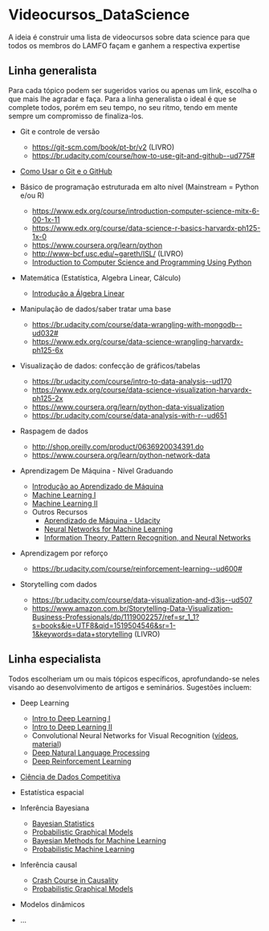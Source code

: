 # Videocursos_DataScience

A ideia é construir uma lista de videocursos sobre data science para que todos os membros do LAMFO façam e ganhem a respectiva expertise

## Linha generalista

Para cada tópico podem ser sugeridos varios ou apenas um link, escolha o que mais lhe agradar e faça. Para a linha generalista
o ideal é que se complete todos, porém em seu tempo, no seu ritmo, tendo em mente sempre um compromisso de finaliza-los.
 - Git e controle de versão
    - https://git-scm.com/book/pt-br/v2 (LIVRO)
    - https://br.udacity.com/course/how-to-use-git-and-github--ud775#
 - [Como Usar o Git e o GitHub](https://br.udacity.com/course/how-to-use-git-and-github--ud775)
 - Básico de programação estruturada em alto nível (Mainstream = Python e/ou R)
    - https://www.edx.org/course/introduction-computer-science-mitx-6-00-1x-11
    - https://www.edx.org/course/data-science-r-basics-harvardx-ph125-1x-0
    - https://www.coursera.org/learn/python
    - http://www-bcf.usc.edu/~gareth/ISL/ (LIVRO)
    - [Introduction to Computer Science and Programming Using Python](https://www.edx.org/course/introduction-computer-science-mitx-6-00-1x-11)
     
 - Matemática (Estatística, Algebra Linear, Cálculo)
     - [Introdução a Álgebra Linear](https://ocw.mit.edu/courses/mathematics/18-06-linear-algebra-spring-2010/)  
     
 - Manipulação de dados/saber tratar uma base
    - https://br.udacity.com/course/data-wrangling-with-mongodb--ud032#
    - https://www.edx.org/course/data-science-wrangling-harvardx-ph125-6x
 - Visualização de dados: confecção de gráficos/tabelas
    - https://br.udacity.com/course/intro-to-data-analysis--ud170
    - https://www.edx.org/course/data-science-visualization-harvardx-ph125-2x
    - https://www.coursera.org/learn/python-data-visualization
    - https://br.udacity.com/course/data-analysis-with-r--ud651
 - Raspagem de dados
    - http://shop.oreilly.com/product/0636920034391.do
    - https://www.coursera.org/learn/python-network-data
 - Aprendizagem De Máquina - Nível Graduando
     - [Introdução ao Aprendizado de Máquina](https://br.udacity.com/course/intro-to-machine-learning--ud120)
     - [Machine Learning I](https://www.coursera.org/learn/machine-learning)  
     - [Machine Learning II](https://www.youtube.com/watch?v=pid0lUH467o&list=PLE6Wd9FR--Ecf_5nCbnSQMHqORpiChfJf)
     - Outros Recursos
        - [Aprendizado de Máquina - Udacity](https://br.udacity.com/course/machine-learning--ud262)
        - [Neural Networks for Machine Learning](https://www.coursera.org/learn/neural-networks)
        - [Information Theory, Pattern Recognition, and Neural Networks](https://www.youtube.com/watch?v=BCiZc0n6COY&list=PLruBu5BI5n4aFpG32iMbdWoRVAA-Vcso6)
 - Aprendizagem por reforço
    - https://br.udacity.com/course/reinforcement-learning--ud600#
 - Storytelling com dados
    - https://br.udacity.com/course/data-visualization-and-d3js--ud507
    - https://www.amazon.com.br/Storytelling-Data-Visualization-Business-Professionals/dp/1119002257/ref=sr_1_1?s=books&ie=UTF8&qid=1519504546&sr=1-1&keywords=data+storytelling (LIVRO)

## Linha especialista

Todos escolheriam um ou mais tópicos específicos, aprofundando-se neles visando ao desenvolvimento de artigos e seminários. Sugestões incluem:

 - Deep Learning
     - [Intro to Deep Learning I](https://www.coursera.org/specializations/deep-learning)
     - [Intro to Deep Learning II](https://www.coursera.org/learn/intro-to-deep-learning)  
     - Convolutional Neural Networks for Visual Recognition ([vídeos](https://www.youtube.com/watch?v=NfnWJUyUJYU&list=PLkt2uSq6rBVctENoVBg1TpCC7OQi31AlC), [material](http://cs231n.stanford.edu/))  
     - [Deep Natural Language Processing](https://github.com/oxford-cs-deepnlp-2017)  
     - [Deep Reinforcement Learning](http://rll.berkeley.edu/deeprlcourse/)
     
 - [Ciência de Dados Competitiva](https://www.coursera.org/learn/competitive-data-science)
 - Estatística espacial
 - Inferência Bayesiana  
     - [Bayesian Statistics](https://www.coursera.org/learn/bayesian)  
     - [Probabilistic Graphical Models](https://www.coursera.org/specializations/probabilistic-graphical-models)  
     - [Bayesian Methods for Machine Learning](https://www.coursera.org/learn/bayesian-methods-in-machine-learning)  
     - [Probabilistic Machine Learning](https://www.zabaras.com/statisticalcomputing)   
     
 - Inferência causal  
     - [Crash Course in Causality](https://www.coursera.org/learn/crash-course-in-causality)
     - [Probabilistic Graphical Models](https://www.coursera.org/specializations/probabilistic-graphical-models) 
    
 - Modelos dinâmicos
 - ...
